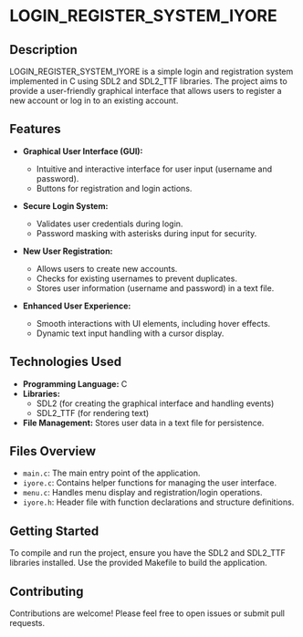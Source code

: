 # LOGIN_REGISTER_SYSTEM_IYORE

## Description
LOGIN_REGISTER_SYSTEM_IYORE is a simple login and registration system implemented in C using SDL2 and SDL2_TTF libraries. The project aims to provide a user-friendly graphical interface that allows users to register a new account or log in to an existing account. 

## Features
- **Graphical User Interface (GUI):** 
  - Intuitive and interactive interface for user input (username and password).
  - Buttons for registration and login actions.

- **Secure Login System:**
  - Validates user credentials during login.
  - Password masking with asterisks during input for security.

- **New User Registration:**
  - Allows users to create new accounts.
  - Checks for existing usernames to prevent duplicates.
  - Stores user information (username and password) in a text file.

- **Enhanced User Experience:**
  - Smooth interactions with UI elements, including hover effects.
  - Dynamic text input handling with a cursor display.

## Technologies Used
- **Programming Language:** C
- **Libraries:**
  - SDL2 (for creating the graphical interface and handling events)
  - SDL2_TTF (for rendering text)
- **File Management:** Stores user data in a text file for persistence.

## Files Overview
- `main.c`: The main entry point of the application.
- `iyore.c`: Contains helper functions for managing the user interface.
- `menu.c`: Handles menu display and registration/login operations.
- `iyore.h`: Header file with function declarations and structure definitions.

## Getting Started
To compile and run the project, ensure you have the SDL2 and SDL2_TTF libraries installed. Use the provided Makefile to build the application.

## Contributing
Contributions are welcome! Please feel free to open issues or submit pull requests.
